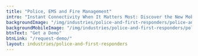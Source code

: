 ```yaml
---
title: "Police, EMS and Fire Management"
intro: "Instant Connectivity When It Matters Most: Discover the New Mobile Broadband Priority (MBP) Services from Fleet Halo and Verizon – Because Waiting Isn't an Option."
backgroundImage: "/img/industries/police-and-first-responders/police-and-first-responders-hero.webp"
backgroundMobileImage: "/img/industries/police-and-first-responders/police-and-first-responders-hero.webp"
btnText: "Get a Demo"
btnLink: "/request-demo/"
layout: industries/police-and-first-responders
---
```

